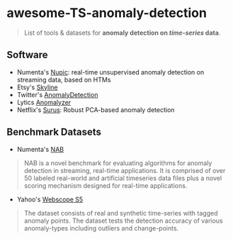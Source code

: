 # awesome-TS-anomaly-detection
> List of tools & datasets for **anomaly detection on _time-series_ data**.

## Software

- Numenta's [Nupic](https://github.com/numenta/nupic): real-time unsupervised anomaly detection on streaming data, based on HTMs
- Etsy's [Skyline](https://github.com/etsy/skyline)
- Twitter's [AnomalyDetection](https://github.com/twitter/AnomalyDetection)
- Lytics [Anomalyzer](https://github.com/lytics/anomalyzer)
- Netflix's [Surus](https://github.com/netflix/surus): Robust PCA-based anomaly detection

## Benchmark Datasets

- Numenta's [NAB](https://github.com/numenta/NAB)
> NAB is a novel benchmark for evaluating algorithms for anomaly detection in streaming, real-time applications. It is comprised of over 50 labeled real-world and artificial timeseries data files plus a novel scoring mechanism designed for real-time applications.
- Yahoo's [Webscope S5](https://webscope.sandbox.yahoo.com/catalog.php?datatype=s&did=70)
> The dataset consists of real and synthetic time-series with tagged anomaly points. The dataset tests the detection accuracy of various anomaly-types including outliers and change-points. 
